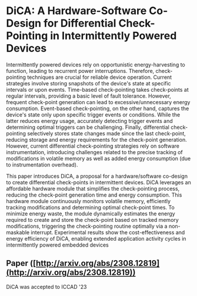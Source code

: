 # DiCA: A Hardware-Software Co-Design for Differential Check-Pointing in Intermittently Powered Devices

Intermittently powered devices rely on opportunistic energy-harvesting to function, leading to recurrent power interruptions. Therefore, check-pointing techniques are crucial for reliable device operation. Current strategies involve storing snapshots of the device's state at specific intervals or upon events. Time-based check-pointing takes check-points at regular intervals, providing a basic level of fault tolerance. However, frequent check-point generation can lead to excessive/unnecessary energy consumption. Event-based check-pointing, on the other hand, captures the device's state only upon specific trigger events or conditions. While the latter reduces energy usage, accurately detecting trigger events and determining optimal triggers can be challenging. Finally, differential check-pointing selectively stores state changes made since the last check-point, reducing storage and energy requirements for the check-point generation. However, current differential check-pointing strategies rely on software instrumentation, introducing challenges related to the precise tracking of modifications in volatile memory as well as added energy consumption (due to instrumentation overhead).

This paper introduces DiCA, a proposal for a hardware/software co-design to create differential check-points in intermittent devices. DiCA leverages an affordable hardware module that simplifies the check-pointing process, reducing the check-point generation time and energy consumption. This hardware module continuously monitors volatile memory, efficiently tracking modifications and determining optimal check-point times. To minimize energy waste, the module dynamically estimates the energy required to create and store the check-point based on tracked memory modifications, triggering the check-pointing routine optimally via a non-maskable interrupt. Experimental results show the cost-effectiveness and energy efficiency of DiCA, enabling extended application activity cycles in intermittently powered embedded devices

## Paper ([http://arxiv.org/abs/2308.12819](http://arxiv.org/abs/2308.12819))

DiCA was accepted to ICCAD '23
